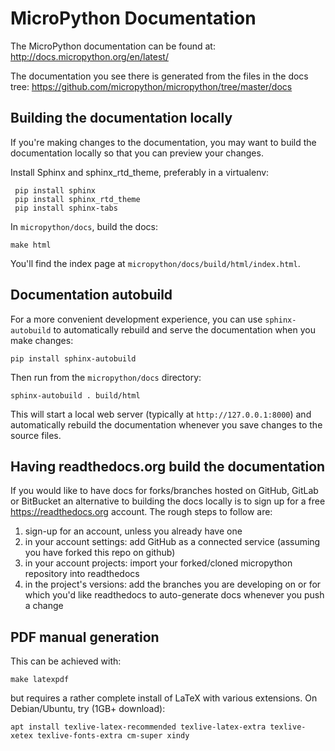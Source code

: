 MicroPython Documentation
=========================

The MicroPython documentation can be found at:
http://docs.micropython.org/en/latest/

The documentation you see there is generated from the files in the docs tree:
https://github.com/micropython/micropython/tree/master/docs

Building the documentation locally
----------------------------------

If you're making changes to the documentation, you may want to build the
documentation locally so that you can preview your changes.

Install Sphinx and sphinx_rtd_theme, preferably in a virtualenv:

     pip install sphinx
     pip install sphinx_rtd_theme
     pip install sphinx-tabs

In `micropython/docs`, build the docs:

    make html

You'll find the index page at `micropython/docs/build/html/index.html`.

Documentation autobuild
-----------------------

For a more convenient development experience, you can use `sphinx-autobuild`
to automatically rebuild and serve the documentation when you make changes:

    pip install sphinx-autobuild

Then run from the `micropython/docs` directory:

    sphinx-autobuild . build/html

This will start a local web server (typically at `http://127.0.0.1:8000`)
and automatically rebuild the documentation whenever you save changes to the source files.

Having readthedocs.org build the documentation
----------------------------------------------

If you would like to have docs for forks/branches hosted on GitHub, GitLab or
BitBucket an alternative to building the docs locally is to sign up for a free
https://readthedocs.org account. The rough steps to follow are:
1. sign-up for an account, unless you already have one
2. in your account settings: add GitHub as a connected service (assuming
you have forked this repo on github)
3. in your account projects: import your forked/cloned micropython repository
into readthedocs
4. in the project's versions: add the branches you are developing on or
for which you'd like readthedocs to auto-generate docs whenever you
push a change

PDF manual generation
---------------------

This can be achieved with:

    make latexpdf

but requires a rather complete install of LaTeX with various extensions. On
Debian/Ubuntu, try (1GB+ download):

    apt install texlive-latex-recommended texlive-latex-extra texlive-xetex texlive-fonts-extra cm-super xindy
